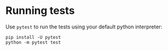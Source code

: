 # Running tests

Use `pytest` to run the tests using your default python interpreter:

    pip install -U pytest
    python -m pytest test

<br/>
